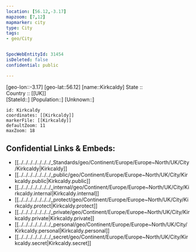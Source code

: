 ```yaml
---
location: [56.12,-3.17] 
mapzoom: [7,12] 
mapmarker: city 
type: City
tags:
- geo/City


SpocWebEntityId: 31454
isDeleted: false
confidential: public

---
```

[geo-lon::-3.17] 
[geo-lat::56.12] 
[name::Kirkcaldy] 
State ::  
Country :: [[UK]]  
[StateId::] 
[Population::] 
[Unknown::] 


```leaflet
id: Kirkcaldy
coordinates: [[Kirkcaldy]] 
markerFile: [[Kirkcaldy]] 
defaultZoom: 11 
maxZoom: 18
```


## Confidential Links & Embeds: 
- [[../../../../../../../_Standards/geo/Continent/Europe/Europe~North/UK/City/Kirkcaldy|Kirkcaldy]] 
- [[../../../../../../../_public/geo/Continent/Europe/Europe~North/UK/City/Kirkcaldy.public|Kirkcaldy.public]] 
- [[../../../../../../../_internal/geo/Continent/Europe/Europe~North/UK/City/Kirkcaldy.internal|Kirkcaldy.internal]] 
- [[../../../../../../../_protect/geo/Continent/Europe/Europe~North/UK/City/Kirkcaldy.protect|Kirkcaldy.protect]] 
- [[../../../../../../../_private/geo/Continent/Europe/Europe~North/UK/City/Kirkcaldy.private|Kirkcaldy.private]] 
- [[../../../../../../../_personal/geo/Continent/Europe/Europe~North/UK/City/Kirkcaldy.personal|Kirkcaldy.personal]] 
- [[../../../../../../../_secret/geo/Continent/Europe/Europe~North/UK/City/Kirkcaldy.secret|Kirkcaldy.secret]] 
